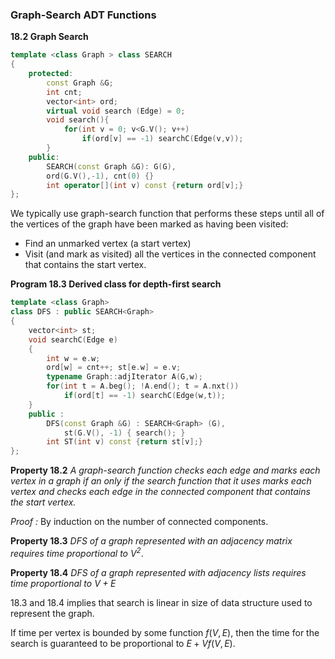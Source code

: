 ### Graph-Search ADT Functions

**18.2 Graph Search**

````c++
template <class Graph > class SEARCH
{
    protected:
    	const Graph &G;
    	int cnt;
    	vector<int> ord;
    	virtual void search (Edge) = 0;
    	void search(){
            for(int v = 0; v<G.V(); v++)
                if(ord[v] == -1) searchC(Edge(v,v));
        }
    public:
    	SEARCH(const Graph &G): G(G),
    	ord(G.V(),-1), cnt(0) {}
    	int operator[](int v) const {return ord[v];}
};
````

We typically use graph-search function that performs these steps until all of the vertices of the graph have been marked as having been visited:

- Find an unmarked vertex (a start vertex)
- Visit (and mark as visited) all the vertices in the connected component that contains the start vertex.

**Program 18.3 Derived class for depth-first search**

````c++
template <class Graph>
class DFS : public SEARCH<Graph>
{
    vector<int> st;
    void searchC(Edge e)
    {
        int w = e.w;
        ord[w] = cnt++; st[e.w] = e.v;
        typename Graph::adjIterator A(G,w);
        for(int t = A.beg(); !A.end(); t = A.nxt())
            if(ord[t] == -1) searchC(Edge(w,t));
    }
    public :
    	DFS(const Graph &G) : SEARCH<Graph> (G),
    		st(G.V(), -1) { search(); }
    	int ST(int v) const {return st[v];}
};
````

**Property 18.2** *A graph-search function checks each edge and marks each vertex in a graph if an only if the search function that it uses marks each vertex and checks each edge in the connected component that contains the start vertex.*

*Proof  :* By induction on the number of connected components.

**Property 18.3** *DFS of a graph represented with an adjacency matrix requires time proportional to $V^2$*.

**Property 18.4** *DFS of a graph represented with adjacency lists requires time proportional to $V+E$*

18.3 and 18.4 implies that search is linear in size of data structure used to represent the graph.

If time per vertex is bounded by some function $f(V,E)$, then the time for the search is guaranteed to be proportional to $E+Vf(V,E)$.

